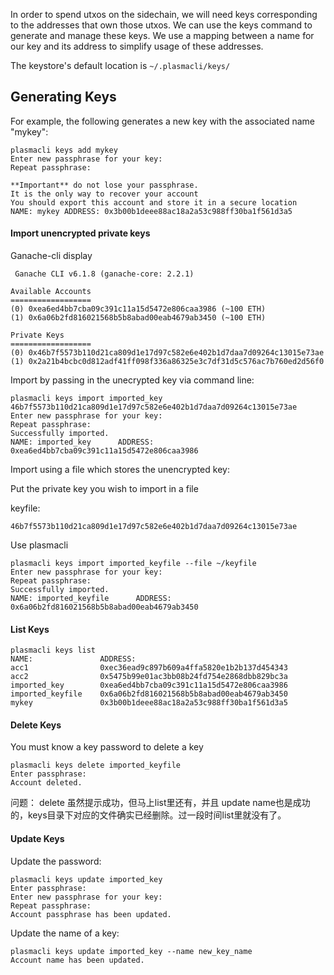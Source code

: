 In order to spend utxos on the sidechain, we will need keys corresponding to the addresses that own those utxos.
We can use the keys command to generate and manage these keys.
We use a mapping between a name for our key and its address to simplify usage of these addresses.

The keystore's default location is `~/.plasmacli/keys/`

## Generating Keys ##

For example, the following generates a new key with the associated name "mykey":

```
plasmacli keys add mykey
Enter new passphrase for your key:
Repeat passphrase:

**Important** do not lose your passphrase.
It is the only way to recover your account
You should export this account and store it in a secure location
NAME: mykey ADDRESS: 0x3b00b1deee88ac18a2a53c988ff30ba1f561d3a5
```

#### Import unencrypted private keys ####

Ganache-cli display

```
 Ganache CLI v6.1.8 (ganache-core: 2.2.1)

Available Accounts
==================
(0) 0xea6ed4bb7cba09c391c11a15d5472e806caa3986 (~100 ETH)
(1) 0x6a06b2fd816021568b5b8abad00eab4679ab3450 (~100 ETH)

Private Keys
==================
(0) 0x46b7f5573b110d21ca809d1e17d97c582e6e402b1d7daa7d09264c13015e73ae
(1) 0x2a21b4bcbc0d812adf41ff098f336a86325e3c7df31d5c576ac7b760ed2d56f0

```

Import by passing in the unecrypted key via command line:

```
plasmacli keys import imported_key 46b7f5573b110d21ca809d1e17d97c582e6e402b1d7daa7d09264c13015e73ae
Enter new passphrase for your key:
Repeat passphrase:
Successfully imported.
NAME: imported_key      ADDRESS: 0xea6ed4bb7cba09c391c11a15d5472e806caa3986
```

Import using a file which stores the unencrypted key:

Put the private key you wish to import in a file

keyfile:
```
46b7f5573b110d21ca809d1e17d97c582e6e402b1d7daa7d09264c13015e73ae
```

Use plasmacli
```
plasmacli keys import imported_keyfile --file ~/keyfile
Enter new passphrase for your key:
Repeat passphrase:
Successfully imported.
NAME: imported_keyfile      ADDRESS: 0x6a06b2fd816021568b5b8abad00eab4679ab3450
```

#### List Keys ####

```
plasmacli keys list
NAME:               ADDRESS:
acc1                0xec36ead9c897b609a4ffa5820e1b2b137d454343
acc2                0x5475b99e01ac3bb08b24fd754e2868dbb829bc3a
imported_key        0xea6ed4bb7cba09c391c11a15d5472e806caa3986
imported_keyfile    0x6a06b2fd816021568b5b8abad00eab4679ab3450
mykey               0x3b00b1deee88ac18a2a53c988ff30ba1f561d3a5
```

#### Delete Keys ####
You must know a key password to delete a key

```
plasmacli keys delete imported_keyfile
Enter passphrase:
Account deleted.
```

问题： delete 虽然提示成功，但马上list里还有，并且 update name也是成功的，keys目录下对应的文件确实已经删除。过一段时间list里就没有了。

#### Update Keys ####
Update the password:

```
plasmacli keys update imported_key
Enter passphrase:
Enter new passphrase for your key:
Repeat passphrase:
Account passphrase has been updated.
```

Update the name of a key:

```
plasmacli keys update imported_key --name new_key_name
Account name has been updated.
```


